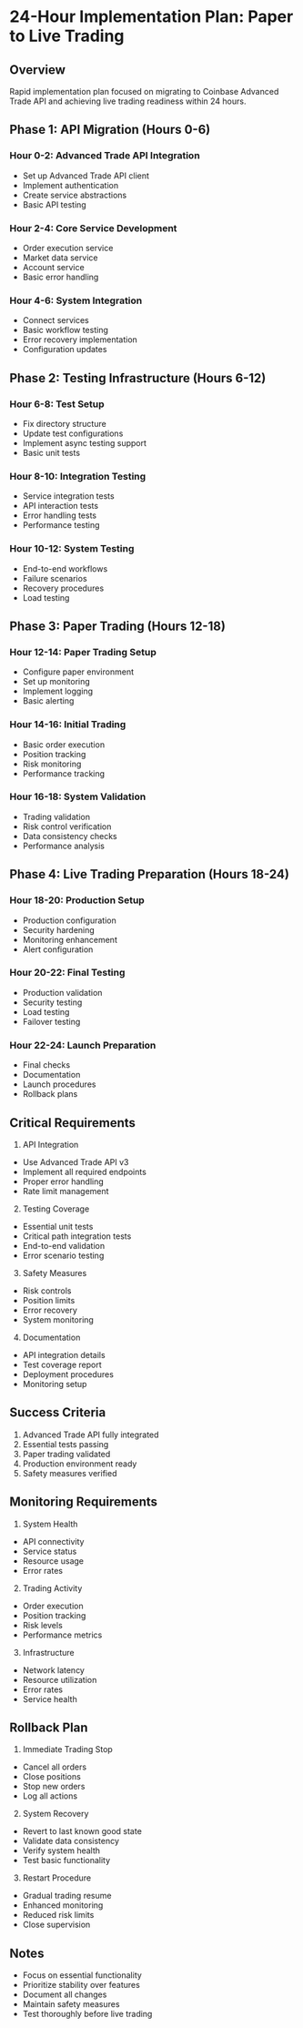 # 24-Hour Implementation Plan: Paper to Live Trading

## Overview
Rapid implementation plan focused on migrating to Coinbase Advanced Trade API and achieving live trading readiness within 24 hours.

## Phase 1: API Migration (Hours 0-6)
### Hour 0-2: Advanced Trade API Integration
- Set up Advanced Trade API client
- Implement authentication
- Create service abstractions
- Basic API testing

### Hour 2-4: Core Service Development
- Order execution service
- Market data service
- Account service
- Basic error handling

### Hour 4-6: System Integration
- Connect services
- Basic workflow testing
- Error recovery implementation
- Configuration updates

## Phase 2: Testing Infrastructure (Hours 6-12)
### Hour 6-8: Test Setup
- Fix directory structure
- Update test configurations
- Implement async testing support
- Basic unit tests

### Hour 8-10: Integration Testing
- Service integration tests
- API interaction tests
- Error handling tests
- Performance testing

### Hour 10-12: System Testing
- End-to-end workflows
- Failure scenarios
- Recovery procedures
- Load testing

## Phase 3: Paper Trading (Hours 12-18)
### Hour 12-14: Paper Trading Setup
- Configure paper environment
- Set up monitoring
- Implement logging
- Basic alerting

### Hour 14-16: Initial Trading
- Basic order execution
- Position tracking
- Risk monitoring
- Performance tracking

### Hour 16-18: System Validation
- Trading validation
- Risk control verification
- Data consistency checks
- Performance analysis

## Phase 4: Live Trading Preparation (Hours 18-24)
### Hour 18-20: Production Setup
- Production configuration
- Security hardening
- Monitoring enhancement
- Alert configuration

### Hour 20-22: Final Testing
- Production validation
- Security testing
- Load testing
- Failover testing

### Hour 22-24: Launch Preparation
- Final checks
- Documentation
- Launch procedures
- Rollback plans

## Critical Requirements
1. API Integration
- Use Advanced Trade API v3
- Implement all required endpoints
- Proper error handling
- Rate limit management

2. Testing Coverage
- Essential unit tests
- Critical path integration tests
- End-to-end validation
- Error scenario testing

3. Safety Measures
- Risk controls
- Position limits
- Error recovery
- System monitoring

4. Documentation
- API integration details
- Test coverage report
- Deployment procedures
- Monitoring setup

## Success Criteria
1. Advanced Trade API fully integrated
2. Essential tests passing
3. Paper trading validated
4. Production environment ready
5. Safety measures verified

## Monitoring Requirements
1. System Health
- API connectivity
- Service status
- Resource usage
- Error rates

2. Trading Activity
- Order execution
- Position tracking
- Risk levels
- Performance metrics

3. Infrastructure
- Network latency
- Resource utilization
- Error rates
- Service health

## Rollback Plan
1. Immediate Trading Stop
- Cancel all orders
- Close positions
- Stop new orders
- Log all actions

2. System Recovery
- Revert to last known good state
- Validate data consistency
- Verify system health
- Test basic functionality

3. Restart Procedure
- Gradual trading resume
- Enhanced monitoring
- Reduced risk limits
- Close supervision

## Notes
- Focus on essential functionality
- Prioritize stability over features
- Document all changes
- Maintain safety measures
- Test thoroughly before live trading